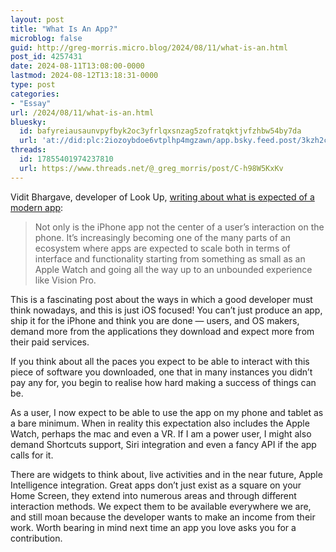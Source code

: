 ```yaml
---
layout: post
title: "What Is An App?"
microblog: false
guid: http://greg-morris.micro.blog/2024/08/11/what-is-an.html
post_id: 4257431
date: 2024-08-11T13:08:00-0000
lastmod: 2024-08-12T13:18:31-0000
type: post
categories:
- "Essay"
url: /2024/08/11/what-is-an.html
bluesky:
  id: bafyreiausaunvpyfbyk2oc3yfrlqxsnzag5zofratqktjvfzhbw54by7da
  url: 'at://did:plc:2iozoybdoe6vtplhp4mgzawn/app.bsky.feed.post/3kzh2cmpnul2e'
threads:
  id: 17855401974237810
  url: https://www.threads.net/@_greg_morris/post/C-h98W5KxKv
---
```

Vidit Bhargave, developer of Look Up, [writing about what is expected of a modern app](https://blog.viditb.com/action-centered-design/): 

> Not only is the iPhone app not the center of a user’s interaction on the phone. It’s increasingly becoming one of the many parts of an ecosystem where apps are expected to scale both in terms of interface and functionality starting from something as small as an Apple Watch and going all the way up to an unbounded experience like Vision Pro.

This is a fascinating post about the ways in which a good developer must think nowadays, and this is just iOS focused! You can’t just produce an app, ship it for the iPhone and think you are done — users, and OS makers, demand more from the applications they download and expect more from their paid services.

If you think about all the paces you expect to be able to interact with this piece of software you downloaded, one that in many instances you didn’t pay any for, you begin to realise how hard making a success of things can be. 

As a user, I now expect to be able to use the app on my phone and tablet as a bare minimum. When in reality this expectation also includes the Apple Watch, perhaps the mac and even a VR. If I am a power user, I might also demand Shortcuts support, Siri integration and even a fancy API if the app calls for it. 

There are widgets to think about, live activities and in the near future, Apple Intelligence integration. Great apps don’t just exist as a square on your Home Screen, they extend into numerous areas and through different interaction methods. We expect them to be available everywhere we are, and still moan because the developer wants to make an income from their work. Worth bearing in mind next time an app you love asks you for a contribution. 

